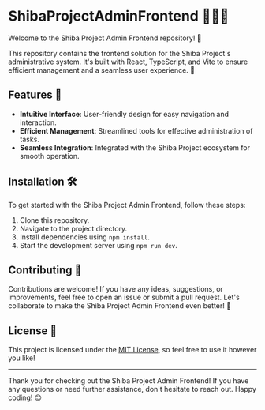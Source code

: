 # ShibaProjectAdminFrontend 🏴‍☠️🥇

Welcome to the Shiba Project Admin Frontend repository! 🎉

This repository contains the frontend solution for the Shiba Project's administrative system. It's built with React, TypeScript, and Vite to ensure efficient management and a seamless user experience. 🚀

## Features 🌟

- **Intuitive Interface**: User-friendly design for easy navigation and interaction.
- **Efficient Management**: Streamlined tools for effective administration of tasks.
- **Seamless Integration**: Integrated with the Shiba Project ecosystem for smooth operation.

## Installation 🛠️

To get started with the Shiba Project Admin Frontend, follow these steps:

1. Clone this repository.
2. Navigate to the project directory.
3. Install dependencies using `npm install`.
4. Start the development server using `npm run dev`.

## Contributing 🤝

Contributions are welcome! If you have any ideas, suggestions, or improvements, feel free to open an issue or submit a pull request. Let's collaborate to make the Shiba Project Admin Frontend even better! 🙌

## License 📝

This project is licensed under the [MIT License](LICENSE), so feel free to use it however you like!

---

Thank you for checking out the Shiba Project Admin Frontend! If you have any questions or need further assistance, don't hesitate to reach out. Happy coding! 😊
